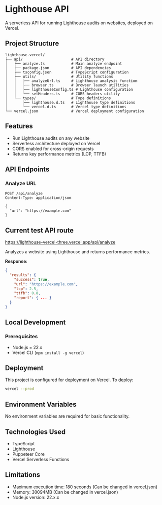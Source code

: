 # Lighthouse API

A serverless API for running Lighthouse audits on websites, deployed on Vercel.

## Project Structure

```
lighthouse-vercel/
├── api/                      # API directory
│   ├── analyze.ts            # Main analyze endpoint
│   ├── package.json          # API dependencies
│   ├── tsconfig.json         # TypeScript configuration
│   ├── utils/                # Utility functions
│   │   ├── analyzeUrl.ts     # Lighthouse analysis function
│   │   ├── browser.ts        # Browser launch utilities
│   │   ├── lighthouseConfig.ts # Lighthouse configuration
│   │   └── setHeaders.ts     # CORS headers utility
│   └── types/                # Type definitions
│       ├── lighthouse.d.ts   # Lighthouse type definitions
│       └── vercel.d.ts       # Vercel type definitions
└── vercel.json               # Vercel deployment configuration
```

## Features

- Run Lighthouse audits on any website
- Serverless architecture deployed on Vercel
- CORS enabled for cross-origin requests
- Returns key performance metrics (LCP, TTFB)

## API Endpoints

### Analyze URL

```
POST /api/analyze
Content-Type: application/json

{
  "url": "https://example.com"
}
```

## Current test API route

https://lighthouse-vercel-three.vercel.app/api/analyze

Analyzes a website using Lighthouse and returns performance metrics.

**Response:**
```json
{
  "results": {
    "success": true,
    "url": "https://example.com",
    "lcp": 2.5,
    "ttfb": 0.8,
    "report": { ... }
  }
}
```

## Local Development

### Prerequisites

- Node.js = 22.x
- Vercel CLI (`npm install -g vercel`)

## Deployment

This project is configured for deployment on Vercel. To deploy:

```bash
vercel --prod
```


## Environment Variables

No environment variables are required for basic functionality.

## Technologies Used

- TypeScript
- Lighthouse
- Puppeteer Core
- Vercel Serverless Functions

## Limitations

- Maximum execution time: 180 seconds (Can be changed in vercel.json)
- Memory: 30094MB (Can be changed in vercel.json)
- Node.js version: 22.x.x

